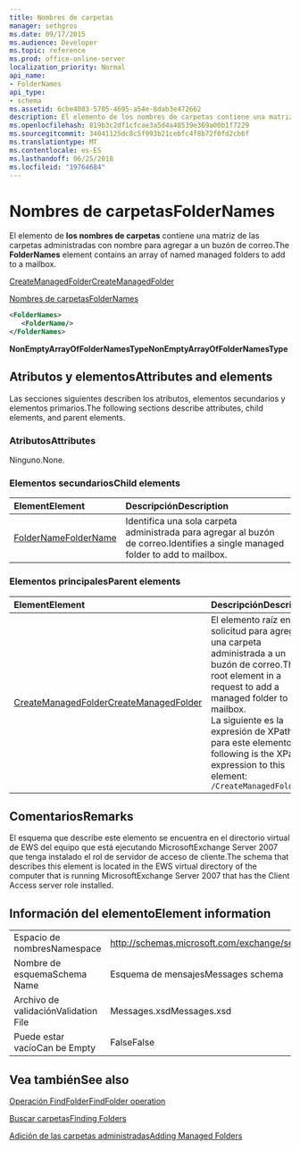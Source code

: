 ```yaml
---
title: Nombres de carpetas
manager: sethgros
ms.date: 09/17/2015
ms.audience: Developer
ms.topic: reference
ms.prod: office-online-server
localization_priority: Normal
api_name:
- FolderNames
api_type:
- schema
ms.assetid: 6cbe4083-5705-4695-a54e-8dab3e472662
description: El elemento de los nombres de carpetas contiene una matriz de las carpetas administradas con nombre para agregar a un buzón de correo.
ms.openlocfilehash: 819b3c2df1cfcae3a5d4a48539e369a00b1f7229
ms.sourcegitcommit: 34041125dc8c5f993b21cebfc4f8b72f0fd2cb6f
ms.translationtype: MT
ms.contentlocale: es-ES
ms.lasthandoff: 06/25/2018
ms.locfileid: "19764684"
---
```

# <a name="foldernames"></a><span data-ttu-id="7b30e-103">Nombres de carpetas</span><span class="sxs-lookup"><span data-stu-id="7b30e-103">FolderNames</span></span>

<span data-ttu-id="7b30e-104">El elemento de **los nombres de carpetas** contiene una matriz de las carpetas administradas con nombre para agregar a un buzón de correo.</span><span class="sxs-lookup"><span data-stu-id="7b30e-104">The **FolderNames** element contains an array of named managed folders to add to a mailbox.</span></span> 
  
[<span data-ttu-id="7b30e-105">CreateManagedFolder</span><span class="sxs-lookup"><span data-stu-id="7b30e-105">CreateManagedFolder</span></span>](createmanagedfolder.md)
  
[<span data-ttu-id="7b30e-106">Nombres de carpetas</span><span class="sxs-lookup"><span data-stu-id="7b30e-106">FolderNames</span></span>](foldernames.md)
  
```xml
<FolderNames>
   <FolderName/>
</FolderNames>
```

 <span data-ttu-id="7b30e-107">**NonEmptyArrayOfFolderNamesType**</span><span class="sxs-lookup"><span data-stu-id="7b30e-107">**NonEmptyArrayOfFolderNamesType**</span></span>
## <a name="attributes-and-elements"></a><span data-ttu-id="7b30e-108">Atributos y elementos</span><span class="sxs-lookup"><span data-stu-id="7b30e-108">Attributes and elements</span></span>

<span data-ttu-id="7b30e-109">Las secciones siguientes describen los atributos, elementos secundarios y elementos primarios.</span><span class="sxs-lookup"><span data-stu-id="7b30e-109">The following sections describe attributes, child elements, and parent elements.</span></span>
  
### <a name="attributes"></a><span data-ttu-id="7b30e-110">Atributos</span><span class="sxs-lookup"><span data-stu-id="7b30e-110">Attributes</span></span>

<span data-ttu-id="7b30e-111">Ninguno.</span><span class="sxs-lookup"><span data-stu-id="7b30e-111">None.</span></span>
  
### <a name="child-elements"></a><span data-ttu-id="7b30e-112">Elementos secundarios</span><span class="sxs-lookup"><span data-stu-id="7b30e-112">Child elements</span></span>

|<span data-ttu-id="7b30e-113">**Element**</span><span class="sxs-lookup"><span data-stu-id="7b30e-113">**Element**</span></span>|<span data-ttu-id="7b30e-114">**Descripción**</span><span class="sxs-lookup"><span data-stu-id="7b30e-114">**Description**</span></span>|
|:-----|:-----|
|[<span data-ttu-id="7b30e-115">FolderName</span><span class="sxs-lookup"><span data-stu-id="7b30e-115">FolderName</span></span>](foldername.md) <br/> |<span data-ttu-id="7b30e-116">Identifica una sola carpeta administrada para agregar al buzón de correo.</span><span class="sxs-lookup"><span data-stu-id="7b30e-116">Identifies a single managed folder to add to mailbox.</span></span>  <br/> |
   
### <a name="parent-elements"></a><span data-ttu-id="7b30e-117">Elementos principales</span><span class="sxs-lookup"><span data-stu-id="7b30e-117">Parent elements</span></span>

|<span data-ttu-id="7b30e-118">**Element**</span><span class="sxs-lookup"><span data-stu-id="7b30e-118">**Element**</span></span>|<span data-ttu-id="7b30e-119">**Descripción**</span><span class="sxs-lookup"><span data-stu-id="7b30e-119">**Description**</span></span>|
|:-----|:-----|
|[<span data-ttu-id="7b30e-120">CreateManagedFolder</span><span class="sxs-lookup"><span data-stu-id="7b30e-120">CreateManagedFolder</span></span>](createmanagedfolder.md) <br/> |<span data-ttu-id="7b30e-121">El elemento raíz en una solicitud para agregar una carpeta administrada a un buzón de correo.</span><span class="sxs-lookup"><span data-stu-id="7b30e-121">The root element in a request to add a managed folder to a mailbox.</span></span>  <br/> <span data-ttu-id="7b30e-122">La siguiente es la expresión de XPath para este elemento:</span><span class="sxs-lookup"><span data-stu-id="7b30e-122">The following is the XPath expression to this element:</span></span>  <br/>  `/CreateManagedFolder` <br/> |
   
## <a name="remarks"></a><span data-ttu-id="7b30e-123">Comentarios</span><span class="sxs-lookup"><span data-stu-id="7b30e-123">Remarks</span></span>

<span data-ttu-id="7b30e-124">El esquema que describe este elemento se encuentra en el directorio virtual de EWS del equipo que está ejecutando MicrosoftExchange Server 2007 que tenga instalado el rol de servidor de acceso de cliente.</span><span class="sxs-lookup"><span data-stu-id="7b30e-124">The schema that describes this element is located in the EWS virtual directory of the computer that is running MicrosoftExchange Server 2007 that has the Client Access server role installed.</span></span>
  
## <a name="element-information"></a><span data-ttu-id="7b30e-125">Información del elemento</span><span class="sxs-lookup"><span data-stu-id="7b30e-125">Element information</span></span>

|||
|:-----|:-----|
|<span data-ttu-id="7b30e-126">Espacio de nombres</span><span class="sxs-lookup"><span data-stu-id="7b30e-126">Namespace</span></span>  <br/> |http://schemas.microsoft.com/exchange/services/2006/messages  <br/> |
|<span data-ttu-id="7b30e-127">Nombre de esquema</span><span class="sxs-lookup"><span data-stu-id="7b30e-127">Schema Name</span></span>  <br/> |<span data-ttu-id="7b30e-128">Esquema de mensajes</span><span class="sxs-lookup"><span data-stu-id="7b30e-128">Messages schema</span></span>  <br/> |
|<span data-ttu-id="7b30e-129">Archivo de validación</span><span class="sxs-lookup"><span data-stu-id="7b30e-129">Validation File</span></span>  <br/> |<span data-ttu-id="7b30e-130">Messages.xsd</span><span class="sxs-lookup"><span data-stu-id="7b30e-130">Messages.xsd</span></span>  <br/> |
|<span data-ttu-id="7b30e-131">Puede estar vacío</span><span class="sxs-lookup"><span data-stu-id="7b30e-131">Can be Empty</span></span>  <br/> |<span data-ttu-id="7b30e-132">False</span><span class="sxs-lookup"><span data-stu-id="7b30e-132">False</span></span>  <br/> |
   
## <a name="see-also"></a><span data-ttu-id="7b30e-133">Vea también</span><span class="sxs-lookup"><span data-stu-id="7b30e-133">See also</span></span>



[<span data-ttu-id="7b30e-134">Operación FindFolder</span><span class="sxs-lookup"><span data-stu-id="7b30e-134">FindFolder operation</span></span>](findfolder-operation.md)


[<span data-ttu-id="7b30e-135">Buscar carpetas</span><span class="sxs-lookup"><span data-stu-id="7b30e-135">Finding Folders</span></span>](http://msdn.microsoft.com/library/9124d868-017a-43f0-b915-5c0082cacec9%28Office.15%29.aspx)
  
[<span data-ttu-id="7b30e-136">Adición de las carpetas administradas</span><span class="sxs-lookup"><span data-stu-id="7b30e-136">Adding Managed Folders</span></span>](http://msdn.microsoft.com/library/846658c6-7043-40fb-8439-19f97c2a967f%28Office.15%29.aspx)

